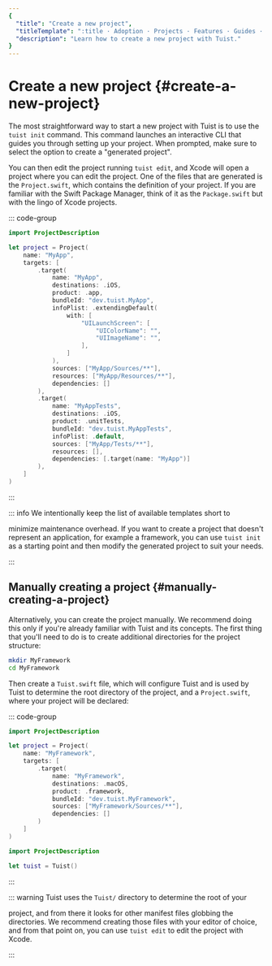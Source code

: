 ```yaml
---
{
  "title": "Create a new project",
  "titleTemplate": ":title · Adoption · Projects · Features · Guides · Tuist",
  "description": "Learn how to create a new project with Tuist."
}
---
```

# Create a new project {#create-a-new-project}

The most straightforward way to start a new project with Tuist is to use the
`tuist init` command. This command launches an interactive CLI that guides you
through setting up your project. When prompted, make sure to select the option
to create a "generated project".

You can then <LocalizedLink href="/guides/features/projects/editing">edit the
project</LocalizedLink> running `tuist edit`, and Xcode will open a project
where you can edit the project. One of the files that are generated is the
`Project.swift`, which contains the definition of your project. If you are
familiar with the Swift Package Manager, think of it as the `Package.swift` but
with the lingo of Xcode projects.

::: code-group
```swift [Project.swift]
import ProjectDescription

let project = Project(
    name: "MyApp",
    targets: [
        .target(
            name: "MyApp",
            destinations: .iOS,
            product: .app,
            bundleId: "dev.tuist.MyApp",
            infoPlist: .extendingDefault(
                with: [
                    "UILaunchScreen": [
                        "UIColorName": "",
                        "UIImageName": "",
                    ],
                ]
            ),
            sources: ["MyApp/Sources/**"],
            resources: ["MyApp/Resources/**"],
            dependencies: []
        ),
        .target(
            name: "MyAppTests",
            destinations: .iOS,
            product: .unitTests,
            bundleId: "dev.tuist.MyAppTests",
            infoPlist: .default,
            sources: ["MyApp/Tests/**"],
            resources: [],
            dependencies: [.target(name: "MyApp")]
        ),
    ]
)
```
<!-- -->
:::

::: info We intentionally keep the list of available templates short to
<!-- -->
minimize maintenance overhead. If you want to create a project that doesn't
represent an application, for example a framework, you can use `tuist init` as
a starting point and then modify the generated project to suit your needs.
<!-- -->
:::

## Manually creating a project {#manually-creating-a-project}

Alternatively, you can create the project manually. We recommend doing this only
if you're already familiar with Tuist and its concepts. The first thing that
you'll need to do is to create additional directories for the project structure:

```bash
mkdir MyFramework
cd MyFramework
```

Then create a `Tuist.swift` file, which will configure Tuist and is used by
Tuist to determine the root directory of the project, and a `Project.swift`,
where your project will be declared:

::: code-group
```swift [Project.swift]
import ProjectDescription

let project = Project(
    name: "MyFramework",
    targets: [
        .target(
            name: "MyFramework",
            destinations: .macOS,
            product: .framework,
            bundleId: "dev.tuist.MyFramework",
            sources: ["MyFramework/Sources/**"],
            dependencies: []
        )
    ]
)
```
```swift [Tuist.swift]
import ProjectDescription

let tuist = Tuist()
```
<!-- -->
:::

::: warning Tuist uses the `Tuist/` directory to determine the root of your
<!-- -->
project, and from there it looks for other manifest files globbing the
directories. We recommend creating those files with your editor of choice, and
from that point on, you can use `tuist edit` to edit the project with Xcode.
<!-- -->
:::
